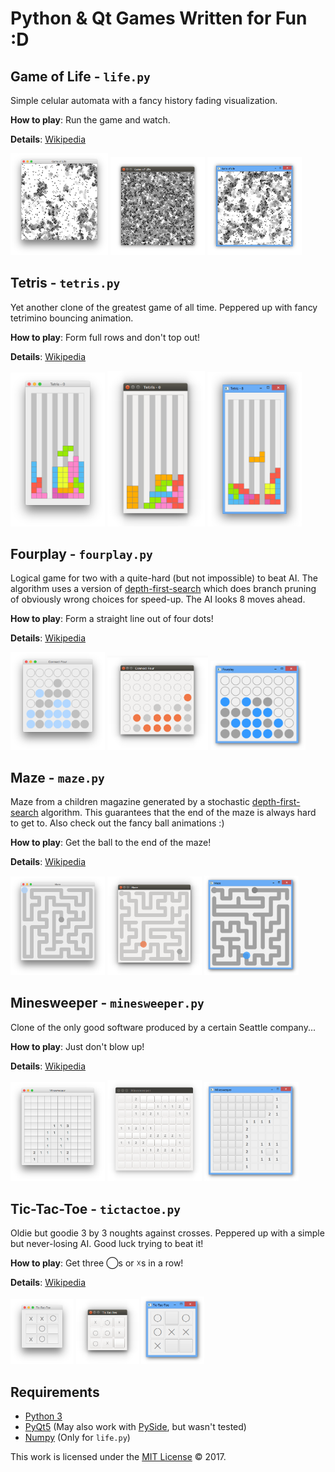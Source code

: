 # Python & Qt Games Written for Fun :D


## Game of Life - `life.py`
Simple celular automata with a fancy history fading visualization.

__How to play__: Run the game and watch.

__Details__: [Wikipedia](https://en.wikipedia.org/wiki/Conway%27s_Game_of_Life)

<img src="screenshots/life-mac.png" alt="Game of Life MacOS" width="31%">
<img src="screenshots/life-lnx.png" alt="Game of Life Ubuntu" width="30%">
<img src="screenshots/life-win.png" alt="Game of Life Ubuntu" width="30%">

## Tetris - `tetris.py`
Yet another clone of the greatest game of all time. Peppered up with fancy tetrimino bouncing animation.

__How to play__: Form full rows and don't top out!

__Details__: [Wikipedia](https://en.wikipedia.org/wiki/Tetris)

<img src="screenshots/tetris-mac.png" alt="Tetris MacOS" width="30%">
<img src="screenshots/tetris-lnx.png" alt="Tetris Ubuntu" width="31%">
<img src="screenshots/tetris-win.png" alt="Tetris Windows" width="30%">



## Fourplay - `fourplay.py`
Logical game for two with a quite-hard (but not impossible) to beat AI. The algorithm uses a version of
[depth-first-search](https://en.wikipedia.org/wiki/Depth-first_search) which does branch pruning of obviously wrong choices for speed-up. The AI looks 8 moves ahead.

__How to play__: Form a straight line out of four dots!

__Details__: [Wikipedia](https://en.wikipedia.org/wiki/Connect_Four)

<img src="screenshots/fourplay-mac.png" alt="Connect Four MacOS" width="30%">
<img src="screenshots/fourplay-lnx.png" alt="Connect Four Ubuntu" width="32%">
<img src="screenshots/fourplay-win.png" alt="Connect Four Windows" width="30%">



## Maze - `maze.py`
Maze from a children magazine generated by a stochastic [depth-first-search](https://en.wikipedia.org/wiki/Depth-first_search)
algorithm. This guarantees that the end of the maze is always hard to get to. Also check out the fancy ball animations :)

__How to play__: Get the ball to the end of the maze!

__Details__: [Wikipedia](https://en.wikipedia.org/wiki/Maze)

<img src="screenshots/maze-mac.png" alt="Maze MacOS" width="30%">
<img src="screenshots/maze-lnx.png" alt="Maze Ubuntu" width="30%">
<img src="screenshots/maze-win.png" alt="Maze Windows" width="30%">



## Minesweeper - `minesweeper.py`
Clone of the only good software produced by a certain Seattle company...

__How to play__: Just don't blow up!

__Details__: [Wikipedia](https://en.wikipedia.org/wiki/Microsoft_Minesweeper)

<img src="screenshots/minesweeper-mac.png" alt="Minesweeper MacOS" width="30%">
<img src="screenshots/minesweeper-lnx.png" alt="Minesweeper Ubuntu" width="30%">
<img src="screenshots/minesweeper-win.png" alt="Minesweeper Windows" width="30%">



## Tic-Tac-Toe - `tictactoe.py`
Oldie but goodie 3 by 3 noughts against crosses. Peppered up with a simple but never-losing AI. Good luck trying to
beat it!

__How to play__: Get three ◯s or ☓s in a row!

__Details__: [Wikipedia](https://en.wikipedia.org/wiki/Tic-tac-toe)

<img src="screenshots/tictactoe-mac.png" alt="Tic-Tac-Toe MacOS" width="20%">
<img src="screenshots/tictactoe-lnx.png" alt="Tic-Tac-Toe Ubuntu" width="20%">
<img src="screenshots/tictactoe-win.png" alt="Tic-Tac-Toe Windows" width="20%">



## Requirements
- [Python 3](https://www.python.org/downloads/)
- [PyQt5](https://riverbankcomputing.com/software/pyqt/download5) (May also work with [PySide](http://www.pyside.org/), but wasn't tested)
- [Numpy](http://www.numpy.org) (Only for `life.py`)


This work is licensed under the [MIT License](https://opensource.org/licenses/MIT) © 2017.
